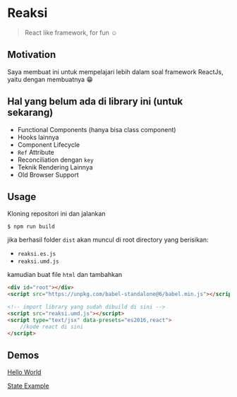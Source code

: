 # Reaksi

> React like framework, for fun ☺


## Motivation
Saya membuat ini untuk mempelajari lebih dalam soal framework ReactJs, yaitu dengan membuatnya 😁


## Hal yang belum ada di library ini (untuk sekarang)
- Functional Components (hanya bisa class component)
- Hooks lainnya
- Component Lifecycle
- `Ref` Attribute
- Reconciliation dengan `key`
- Teknik Rendering Lainnya
- Old Browser Support 


## Usage
Kloning repositori ini dan jalankan

```
$ npm run build
```

jika berhasil folder `dist` akan muncul di root directory yang berisikan:
- `reaksi.es.js`
- `reaksi.umd.js`

kamudian buat file `html` dan tambahkan
```html
<div id="root"></div>
<script src="https://unpkg.com/babel-standalone@6/babel.min.js"></script>

<!-- import library yang sudah dibuild di sini -->
<script src="reaksi.umd.js"></script>
<script type="text/jsx" data-presets="es2016,react">
    //kode react di sini
</script>
```


## Demos
[Hello World](https://nexu20.github.io/reaksi/examples/01-hello-world.html)

[State Example](https://nexu20.github.io/reaksi/examples/02-state.html)